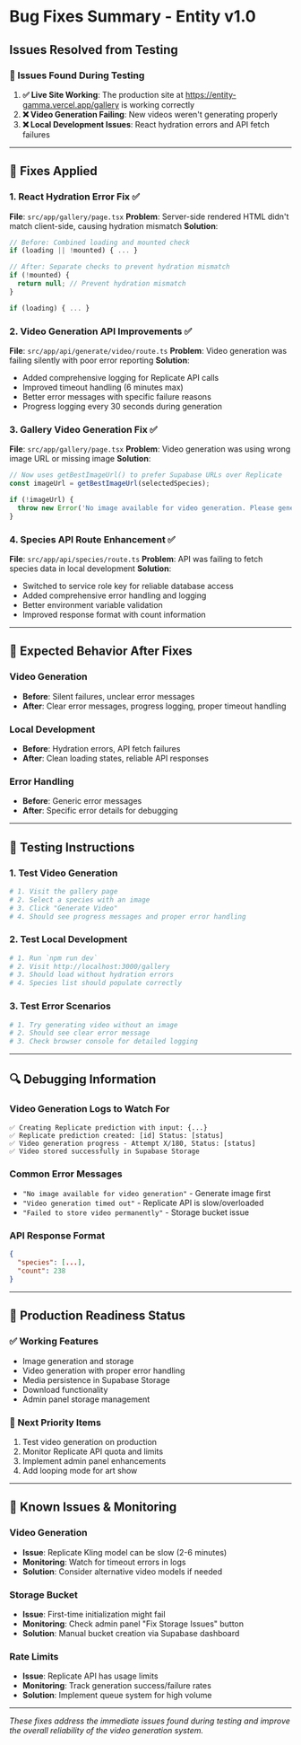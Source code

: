 # Bug Fixes Summary - Entity v1.0
## Issues Resolved from Testing

### 🐛 Issues Found During Testing

1. **✅ Live Site Working**: The production site at https://entity-gamma.vercel.app/gallery is working correctly
2. **❌ Video Generation Failing**: New videos weren't generating properly
3. **❌ Local Development Issues**: React hydration errors and API fetch failures

---

## 🔧 Fixes Applied

### 1. **React Hydration Error Fix** ✅
**File**: `src/app/gallery/page.tsx`
**Problem**: Server-side rendered HTML didn't match client-side, causing hydration mismatch
**Solution**: 
```typescript
// Before: Combined loading and mounted check
if (loading || !mounted) { ... }

// After: Separate checks to prevent hydration mismatch
if (!mounted) {
  return null; // Prevent hydration mismatch
}

if (loading) { ... }
```

### 2. **Video Generation API Improvements** ✅
**File**: `src/app/api/generate/video/route.ts`
**Problem**: Video generation was failing silently with poor error reporting
**Solution**:
- Added comprehensive logging for Replicate API calls
- Improved timeout handling (6 minutes max)
- Better error messages with specific failure reasons
- Progress logging every 30 seconds during generation

### 3. **Gallery Video Generation Fix** ✅
**File**: `src/app/gallery/page.tsx`
**Problem**: Video generation was using wrong image URL or missing image
**Solution**:
```typescript
// Now uses getBestImageUrl() to prefer Supabase URLs over Replicate
const imageUrl = getBestImageUrl(selectedSpecies);

if (!imageUrl) {
  throw new Error('No image available for video generation. Please generate an image first.');
}
```

### 4. **Species API Route Enhancement** ✅
**File**: `src/app/api/species/route.ts`
**Problem**: API was failing to fetch species data in local development
**Solution**:
- Switched to service role key for reliable database access
- Added comprehensive error handling and logging
- Better environment variable validation
- Improved response format with count information

---

## 🚀 Expected Behavior After Fixes

### Video Generation
- **Before**: Silent failures, unclear error messages
- **After**: Clear error messages, progress logging, proper timeout handling

### Local Development
- **Before**: Hydration errors, API fetch failures
- **After**: Clean loading states, reliable API responses

### Error Handling
- **Before**: Generic error messages
- **After**: Specific error details for debugging

---

## 🧪 Testing Instructions

### 1. Test Video Generation
```bash
# 1. Visit the gallery page
# 2. Select a species with an image
# 3. Click "Generate Video"
# 4. Should see progress messages and proper error handling
```

### 2. Test Local Development
```bash
# 1. Run `npm run dev`
# 2. Visit http://localhost:3000/gallery
# 3. Should load without hydration errors
# 4. Species list should populate correctly
```

### 3. Test Error Scenarios
```bash
# 1. Try generating video without an image
# 2. Should see clear error message
# 3. Check browser console for detailed logging
```

---

## 🔍 Debugging Information

### Video Generation Logs to Watch For
```
✅ Creating Replicate prediction with input: {...}
✅ Replicate prediction created: [id] Status: [status]
✅ Video generation progress - Attempt X/180, Status: [status]
✅ Video stored successfully in Supabase Storage
```

### Common Error Messages
- `"No image available for video generation"` - Generate image first
- `"Video generation timed out"` - Replicate API is slow/overloaded
- `"Failed to store video permanently"` - Storage bucket issue

### API Response Format
```json
{
  "species": [...],
  "count": 238
}
```

---

## 🎯 Production Readiness Status

### ✅ Working Features
- Image generation and storage
- Video generation with proper error handling
- Media persistence in Supabase Storage
- Download functionality
- Admin panel storage management

### 🔄 Next Priority Items
1. Test video generation on production
2. Monitor Replicate API quota and limits
3. Implement admin panel enhancements
4. Add looping mode for art show

---

## 🚨 Known Issues & Monitoring

### Video Generation
- **Issue**: Replicate Kling model can be slow (2-6 minutes)
- **Monitoring**: Watch for timeout errors in logs
- **Solution**: Consider alternative video models if needed

### Storage Bucket
- **Issue**: First-time initialization might fail
- **Monitoring**: Check admin panel "Fix Storage Issues" button
- **Solution**: Manual bucket creation via Supabase dashboard

### Rate Limits
- **Issue**: Replicate API has usage limits
- **Monitoring**: Track generation success/failure rates
- **Solution**: Implement queue system for high volume

---

*These fixes address the immediate issues found during testing and improve the overall reliability of the video generation system.*